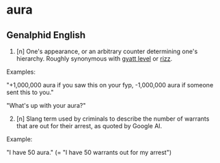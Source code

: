 # aura
## Genalphid English

1. [n] One's appearance, or an arbitrary counter determining one's hierarchy. Roughly synonymous with [gyatt level](gyatt-level.md) or [rizz](rizz.md).

Examples:

"+1,000,000 aura if you saw this on your fyp, -1,000,000 aura if someone sent this to you."

"What's up with your aura?"

2. [n] Slang term used by criminals to describe the number of warrants that are out for their arrest, as quoted by Google AI.

Example:

"I have 50 aura." (= "I have 50 warrants out for my arrest")